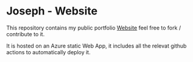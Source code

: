 # Joseph - Website

This repository contains my public portfolio [Website](https://joseph.sbs/) feel free to fork / contribute to it.

It is hosted on an Azure static Web App, it includes all the relevat github actions to automatically deploy it.
